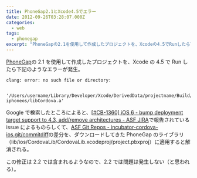```yaml
---
title: PhoneGap2.1とXcode4.5でエラー
date: 2012-09-26T03:28:07.000Z
categories:
  - web
tags:
  - phonegap
excerpt: "PhoneGapの2.1を使用して作成したプロジェクトを、Xcodeの4.5でRunしたら下記のようなエラーが発生。  ``` clang: error: no such file or directory:"
---
```


[PhoneGap](http://www.phonegap.com/)の 2.1 を使用して作成したプロジェクトを、Xcode の 4.5 で Run したら下記のようなエラーが発生。

```
clang: error: no such file or directory:


'/Users/username/Library/Developer/Xcode/DerivedData/projectname/Build/Products/Debug-iphoneos/libCordova.a'

```

Google で検索したところによると、[\[#CB-1360\] iOS 6 - bump deployment target support to 4.3, add/remove architectures - ASF JIRA](https://issues.apache.org/jira/browse/CB-1360)で報告されている issue によるものらしくて、[ASF Git Repos - incubator-cordova-ios.git/commitdiff](https://git-wip-us.apache.org/repos/asf?p=incubator-cordova-ios.git;a=commitdiff;h=07b54f14;hp=cf2412b5a0db4c67b144561abd201810e3f5f2a5)の差分を、ダウンロードしてきた PhoneGap のライブラリ（lib/ios/CordovaLib/CordovaLib.xcodeproj/project.pbxproj）に適用すると解消される。

この修正は 2.2 では含まれるようなので、2.2 では問題は発生しない（と思われる）。
